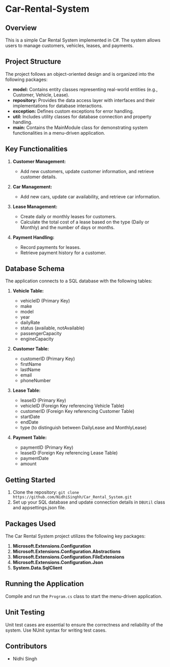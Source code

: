 # Car-Rental-System

## Overview

This is a simple Car Rental System implemented in C#. The system allows users to manage customers, vehicles, leases, and payments.

## Project Structure

The project follows an object-oriented design and is organized into the following packages:

- **model:** Contains entity classes representing real-world entities (e.g., Customer, Vehicle, Lease).
- **repository:** Provides the data access layer with interfaces and their implementations for database interactions.
- **exception:** Defines custom exceptions for error handling.
- **util:** Includes utility classes for database connection and property handling.
- **main:** Contains the MainModule class for demonstrating system functionalities in a menu-driven application.

## Key Functionalities

1. **Customer Management:**
   - Add new customers, update customer information, and retrieve customer details.

2. **Car Management:**
   - Add new cars, update car availability, and retrieve car information.

3. **Lease Management:**
   - Create daily or monthly leases for customers.
   - Calculate the total cost of a lease based on the type (Daily or Monthly) and the number of days or months.

4. **Payment Handling:**
   - Record payments for leases.
   - Retrieve payment history for a customer.
   

## Database Schema

The application connects to a SQL database with the following tables:

1. **Vehicle Table:**
   - vehicleID (Primary Key)
   - make
   - model
   - year
   - dailyRate
   - status (available, notAvailable)
   - passengerCapacity
   - engineCapacity

2. **Customer Table:**
   - customerID (Primary Key)
   - firstName
   - lastName
   - email
   - phoneNumber

3. **Lease Table:**
   - leaseID (Primary Key)
   - vehicleID (Foreign Key referencing Vehicle Table)
   - customerID (Foreign Key referencing Customer Table)
   - startDate
   - endDate
   - type (to distinguish between DailyLease and MonthlyLease)

4. **Payment Table:**
   - paymentID (Primary Key)
   - leaseID (Foreign Key referencing Lease Table)
   - paymentDate
   - amount

## Getting Started

1. Clone the repository: `git clone https://github.com/NidhiSinghh/Car_Rental_System.git`
2. Set up your SQL database and update connection details in `DBUtil` class and appsettings.json file.

## Packages Used

The Car Rental System project utilizes the following key packages:

1. **Microsoft.Extensions.Configuration**
2. **Microsoft.Extensions.Configuration.Abstractions**
3. **Microsoft.Extensions.Configuration.FileExtensions**
4. **Microsoft.Extensions.Configuration.Json**
5. **System.Data.SqlClient**
   
## Running the Application

Compile and run the `Program.cs` class to start the menu-driven application.

## Unit Testing

Unit test cases are essential to ensure the correctness and reliability of the system. Use NUnit syntax for writing test cases.

## Contributors

- Nidhi Singh



